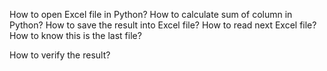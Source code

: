 How to open Excel file in Python?
How to calculate sum of column in Python?
How to save the result into Excel file?
How to read next Excel file?
How to know this is the last file?









How to verify the result?
